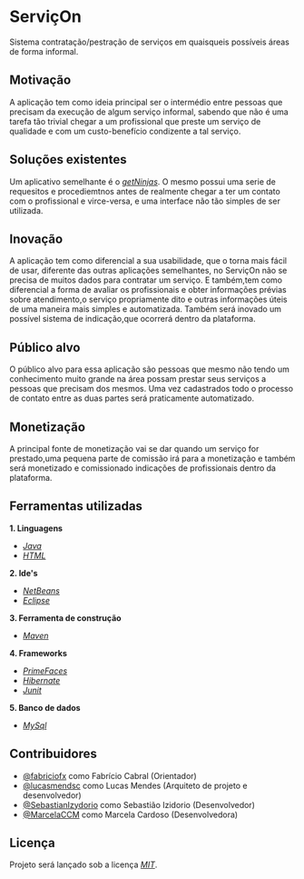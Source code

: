 # ServiçOn

Sistema contratação/pestração de serviços em quaisqueis possíveis áreas de forma informal.


## Motivação

A aplicação tem como ideia principal ser o intermédio entre pessoas que precisam 
da execução de algum serviço informal, sabendo que não é uma tarefa tão trivial
chegar a um profissional que preste um serviço de qualidade e com um custo-benefício
condizente a tal serviço.


## Soluções existentes

Um aplicativo semelhante é o *[getNinjas](https://www.getninjas.com.br)*. O mesmo possui uma serie de requesitos e procediemtnos
antes de realmente chegar a ter um contato com o profissional e virce-versa, e uma interface não tão simples
de ser utilizada. 


## Inovação

A aplicação tem como diferencial a sua usabilidade, que o torna mais fácil de usar, diferente das outras aplicações semelhantes, no ServiçOn não se precisa de muitos dados para contratar um serviço. E também,tem como diferencial a forma de avaliar os profissionais
e obter informações prévias sobre atendimento,o serviço propriamente dito e outras informações úteis de uma maneira mais simples e automatizada. Também será inovado um possível sistema de indicação,que ocorrerá dentro da plataforma. 

## Público alvo

O público alvo para essa aplicação são pessoas que mesmo não tendo um conhecimento muito
grande na área possam prestar seus serviços a pessoas que precisam dos mesmos. Uma vez cadastrados
todo o processo de contato entre as duas partes será praticamente automatizado.


## Monetização

A principal fonte de monetização vai se dar quando um serviço for prestado,uma pequena parte de comissão irá para a monetização e também
será monetizado e comissionado indicações de profissionais dentro da plataforma. 

## Ferramentas utilizadas

**1. Linguagens**

* *[Java](https://www.java.com/en/)*
* *[HTML](https://pt.wikipedia.org/wiki/HTML)*


**2. Ide's**

* *[NetBeans](https://netbeans.org/)* 
* *[Eclipse](http://www.eclipse.org/)*


**3. Ferramenta de construção**

* *[Maven](https://maven.apache.org/)*


**4. Frameworks**

* *[PrimeFaces](https://www.primefaces.org/)*
* *[Hibernate](http://hibernate.org/)*
* *[Junit](https://junit.org/junit5/)*


**5. Banco de dados**


* *[MySql](https://www.mysql.com/)*


## Contribuidores

- [@fabriciofx](https://github.com/fabriciofx) como Fabrício Cabral (Orientador)
- [@lucasmendsc](https://github.com/lucasmendsc) como Lucas Mendes (Arquiteto de projeto e desenvolvedor)
- [@SebastianIzydorio](https://github.com/SebastianIzydorio) como Sebastião Izidorio (Desenvolvedor)
- [@MarcelaCCM](https://github.com/MarcelaCCM) como Marcela Cardoso (Desenvolvedora)


## Licença

Projeto será lançado sob a licença *[MIT](https://github.com/ifpe-cti/servicon-web/blob/master/LICENSE)*.

